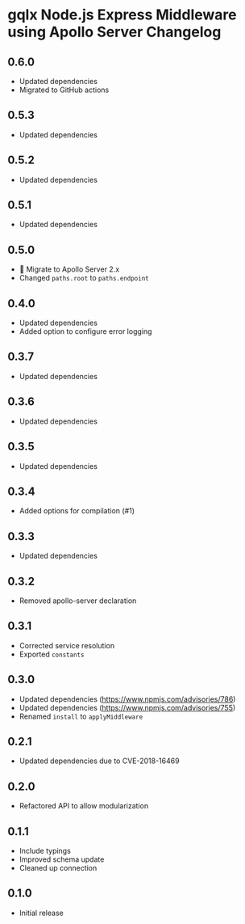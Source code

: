 # gqlx Node.js Express Middleware using Apollo Server Changelog

## 0.6.0

- Updated dependencies
- Migrated to GitHub actions

## 0.5.3

- Updated dependencies

## 0.5.2

- Updated dependencies

## 0.5.1

- Updated dependencies

## 0.5.0

- 🚀 Migrate to Apollo Server 2.x
- Changed `paths.root` to `paths.endpoint`

## 0.4.0

- Updated dependencies
- Added option to configure error logging

## 0.3.7

- Updated dependencies

## 0.3.6

- Updated dependencies

## 0.3.5

- Updated dependencies

## 0.3.4

- Added options for compilation (#1)

## 0.3.3

- Updated dependencies

## 0.3.2

- Removed apollo-server declaration

## 0.3.1

- Corrected service resolution
- Exported `constants`

## 0.3.0

- Updated dependencies (https://www.npmjs.com/advisories/786)
- Updated dependencies (https://www.npmjs.com/advisories/755)
- Renamed `install` to `applyMiddleware`

## 0.2.1

- Updated dependencies due to CVE-2018-16469

## 0.2.0

- Refactored API to allow modularization

## 0.1.1

- Include typings
- Improved schema update
- Cleaned up connection

## 0.1.0

- Initial release
